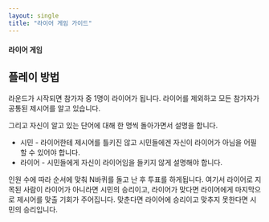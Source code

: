 ```yaml
---
layout: single
title: "라이어 게임 가이드"
---
```

#### 라이어 게임

## 플레이 방법

라운드가 시작되면 참가자 중 1명이 라이어가 됩니다.
라이어를 제외하고 모든 참가자가 공통된 제시어를 알고 있습니다.

그리고 자신이 알고 있는 단어에 대해 한 명씩 돌아가면서 설명을 합니다.
* 시민 - 라이어한테 제시어를 틀키진 않고 시민들에겐 자신이 라이어가 아님을 어필할 수 있어야 합니다.  
* 라이어 - 시민들에게 자신이 라이어임을 들키지 않게 설명해야 합니다.

인원 수에 따라 순서에 맞춰 N바퀴를 돌고 난 후 투표를 하게됩니다.
여기서 라이어로 지목된 사람이 라이어가 아니라면 시민의 승리이고, 라이어가 맞다면 라이어에게 마지막으로 제시어를 맞출 기회가 주어집니다.
맞춘다면 라이어에 승리이고 맞추지 못한다면 시민의 승리입니다.



